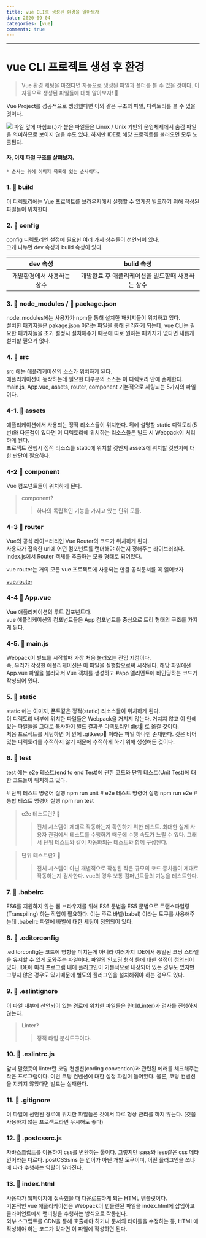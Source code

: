 ```yaml
---
title: vue CLI로 생성된 환경을 알아보자
date: 2020-09-04
categories: [vue]
comments: true
---
```


---

# vue CLI 프로젝트 생성 후 환경 

> Vue 환경 세팅을 마쳤다면 자동으로 생성된 파일과 폴더를 볼 수 있을 것이다.
> 이 자동으로 생성된 파일들에 대해 알아보자! 👀

Vue Project를 성공적으로 생성했다면 이와 같은 구조의 파일, 디렉토리를 볼 수 있을 것이다.

<div class="imgWrap">
    <img src="./../public/img/rootImg.png">
    <span>파일 앞에 마침표(.)가 붙은 파일들은 Linux / Unix 기반의 운영체제에서 숨김 파일을 의미하므로 보이지 않을 수도 있다.  
    하지만 IDE로 해당 프로젝트를 불러오면 모두 노출된다.
    </span>
</div>

#### 자, 이제 파일 구조를 살펴보자.

`* 순서는 위에 이미지 목록에 있는 순서이다.`

### 1. 📁 build

<p class="message">이 디렉토리에는 Vue 프로젝트를 브러우저에서 실행할 수 있게끔 빌드하기 위해 작성된 파일들이 위치한다.</p>

### 2. 📁 config

<p class="message">
    config 디렉토리엔 설정에 필요한 여러 가지 상수들이 선언되어 있다. <br/>
    크게 나누면 <span class="color2">dev 속성</span>과 <span class="color2">build 속성</span>이 있다.
</p>

| dev 속성 | bulid 속성 |
| :---: | :---: |
| 개발환경에서 사용하는 상수 | 개발완료 후 애플리케이션을 빌드할때 사용하는 상수 |

### 3. 📁 node_modules / 📄 package.json

<p class="message">
    node_modules에는 사용자가 npm을 통해 설치한 패키지들이 위치하고 있다. <br/>
    설치한 패키지들은 pakage.json 이라는 파일을 통해 관리하게 되는데, vue CLI는 필요한 패키지들을 초기 설정시 설치해주기 때문에 따로 원하는 패키지가 없다면 새롭게 설치할 필요가 없다.
</p>

### 4. 📁 src 

<p class="message">
    src 에는 애플리케이션의 소스가 위치하게 된다. <br/>
    애플리케이션이 동작하는데 필요한 대부분의 소스는 이 디렉토리 안에 존재한다.<br/>
    <span class="color2">main.js</span>, <span class="color3">App.vue</span>, <span class="color4">assets</span>, <span class="color4">router</span>, <span class="color4">component</span>
    기본적으로 세팅되는 5가지의 파일이다.
</p>

### 4-1. 📁 assets

<p class="message">
    애플리케이션에서 사용되는 정적 리소스들이 위치한다. 뒤에 설명할 static 디렉토리(5번)와 다른점이 있다면 이 디렉토리에 위치하는 리소스들은 빌드 시 Webpack이 처리하게 된다. <br/>
    프로젝트 진행시 정적 리소스를 static에 위치할 것인지 assets에 위치할 것인지에 대한 판단이 필요하다.
</p>

### 4-2 📁 component

<p class="message">
    Vue 컴포넌트들이 위치하게 된다. 
</p>

> component?
>> 하나의 독립적인 기능을 가지고 있는 단위 모듈.

### 4-3 📁 router

<p class="message">
    Vue의 공식 라이브러리인 Vue Router의 코드가 위치하게 된다. <br/>
    사용자가 접속한 url에 어떤 컴포넌트를 랜더해야 하는지 정해주는 라이브러리다. <br/>
    index.js에서 Router 객체를 추출하는 모듈 형태로 되어있다.
</p>

vue router는 거의 모든 vue 프로젝트에 사용되는 만큼 공식문서를 꼭 읽어보자

[vue.router]("https://router.vuejs.org/kr/")

### 4-4 📄 App.vue

<p class="message">
    Vue 애플리케이션의 루트 컴포넌트다. <br/>
    vue 애플리케이션의 컴포넌트들은 App 컴포넌트를 중심으로 트리 형태의 구조를 가지게 된다.
</p>

### 4-5. 📄 main.js

<p class="message">
    Webpack이 빌드를 시작할때 가장 처음 불러오는 진입 지점이다. <br/>
    즉, 우리가 작성한 애플리케이션은 이 파일을 실행함으로써 시작된다. 해당 파일에선 App.vue 파일을 불러와서 Vue 객체를 생성하고 #app 엘리먼트에 바인딩하는 코드거 작성되어 있다.
</p>

### 5. 📁 static

<p class="message">
     static 에는 이미지, 폰트같은 정적(static) 리소스들이 위치하게 된다. <br/>
     이 디렉토리 내부에 위치한 파일들은 Webpack을 거치지 않는다. 거치지 않고 이 안에 있는 파일들을 그대로 복사하여 빌드 결과문 디렉토리인 dist📁 로 옮길 것이다. <br/>
     처음 프로젝트를 세팅하면 이 안에 .gitkeep📄 이라는 파일 하나만 존재한다. 깃은 비어있는 디렉토리를 추적하지 않기 때문에 추적하게 하기 위해 생성해둔 것이다.
</p>


### 6. 📁 test

<p class="message">
    test 에는 e2e 테스트(end to end Test)에 관한 코드와 단위 테스트(Unit Test)에 대한 코드들이 위치하고 있다.
</p>

<div class="iterm">
    <span class="notes"># 단위 테스트 명령어 실행</span>
    <span>npm run unit</span>
    <span class="notes"># e2e 테스트 명령어 실행</span>
    <span>npm run e2e</span>
    <span class="notes"># 통합 테스트 명령어 실행</span>
    <span>npm run test</span>
</div>

> e2e 테스트란? 🤔
>> 전체 시스템이 제대로 작동하는지 확인하기 위한 테스트.
>> 최대한 실제 사용자 관점에서 테스트를 수행하기 때문에 수행 속도가 느릴 수 있다. 그래서 단위 테스트와 같이 자동화되는 테스트와 함께 구성된다.

> 단위 테스트란? 🤔
>> 전체 시스템이 아닌 개별적으로 작성된 작은 규모의 코드 뭉치들이 제대로 작동하는지 검사한다.
>> vue의 경우 보통 컴퍼넌트들의 기능을 테스트한다. 

### 7. 📄 .babelrc

<p class="message">
    ES6를 지원하지 않는 웹 브라우저를 위해 ES6 문법을 ES5 문법으로 트랜스파일링(Transpiling) 하는 작업이 필요하다. 이는 주로 바벨(babel) 이라는 도구를 사용해주는데 .babelrc 파일에 바벨에 대한 세팅이 정의되어 있다. 
</p>

### 8. 📄 .editorconfig

<p class="message">
    .editorconfig는 코드에 영향을 미치는게 아니라 여러가지 IDE에서 통일된 코딩 스타일을 유지할 수 있게 도와주는 파일이다. 파일의 인코딩 형식 등에 대한 설정이 정의되어 있다. IDE에 따라 프로그램 내에 플러그인이 기본적으로 내장되어 있는 경우도 있지만 그렇지 않은 경우도 있기때문에 별도의 플러그인을 설치해줘야 하는 경우도 있다.
</p>

### 9. 📄 .eslintignore

<p class="message">
    이 파일 내부에 선언되어 있는 경로에 위치한 파일들은 린터(Linter)가 검사를 진행하지 않는다.
</p>

> Linter?
>> 정적 타입 분석도구이다. 

### 10. 📄 .eslintrc.js

<p class="message">
    앞서 말했듯이 linter란 코딩 컨벤션(coding convention)과 관련된 에러를 체크해주는 작은 프로그램이다. 이런 코딩 컨벤션에 대한 설정 파일이 들어있다. 물론, 코딩 컨벤션을 지키지 않았다면 빌드는 실패한다. 
</p>

### 11. 📄 .gitignore

<p class="message">
    이 파일에 선언된 경로에 위치한 파일들은 깃에서 따로 형상 관리를 하지 않는다. (깃을 사용하지 않는 프로젝트라면 무시해도 좋다)
</p>

### 12. 📄 .postcssrc.js

<p class="message">
    자바스크립트를 이용하여 css를 변환하는 툴이다. 그렇지만 sass와 less같은 css 메타언어와는 다르다. postCSSsms 는 언어가 아닌 개발 도구이며, 어떤 플러그인을 쓰냐에 따라 수행하는 역할이 달라진다. 
</p>

### 13. 📄 index.html

<p class="message">
    사용자가 웹페이지에 접속했을 때 다운로드하게 되는 HTML 템플릿이다. <br/>
    기본적인 vue 애플리케이션은 Webpack이 번들린된 파일을 index.html에 삽입하고 클라이언트에서 랜더링을 수행하는 방식으로 작동한다. <br/>
    외부 스크립트를 CDN을 통해 호출해야 하거나 문서의 타이틀을 수정하는 등, HTML에 작성해야 하는 코드가 있다면 이 파일에 작성하면 된다.
</p>

